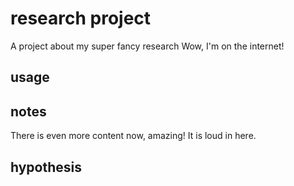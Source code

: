 # research project
A project about my super fancy research
Wow, I'm on the internet!
## usage

## notes
There is even more content now, amazing!
It is loud in here.

## hypothesis
